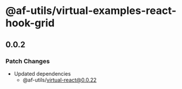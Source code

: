 # @af-utils/virtual-examples-react-hook-grid

## 0.0.2

### Patch Changes

- Updated dependencies
  - @af-utils/virtual-react@0.0.22
